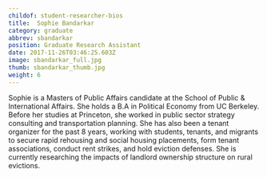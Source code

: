 ```yaml
---
childof: student-researcher-bios
title:  Sophie Bandarkar
category: graduate
abbrev: sbandarkar
position: Graduate Research Assistant
date: 2017-11-26T03:46:25.603Z
image: sbandarkar_full.jpg
thumb: sbandarkar_thumb.jpg
weight: 6
---
```

Sophie is a Masters of Public Affairs candidate at the School of Public & International Affairs. She holds a B.A in Political Economy from UC Berkeley. Before her studies at Princeton, she worked in public sector strategy consulting and transportation planning. She has also been a tenant organizer for the past 8 years, working with students, tenants, and migrants to secure rapid rehousing and social housing placements, form tenant associations, conduct rent strikes, and hold eviction defenses. She is currently researching the impacts of landlord ownership structure on rural evictions.


